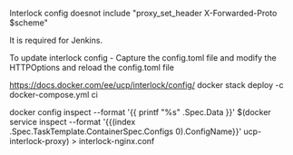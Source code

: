 
Interlock config doesnot include "proxy_set_header        X-Forwarded-Proto $scheme"

It is required for Jenkins.

To update interlock config - Capture the config.toml file and modify the HTTPOptions and reload the config.toml file

https://docs.docker.com/ee/ucp/interlock/config/
docker stack deploy -c docker-compose.yml ci


docker config inspect --format '{{ printf "%s" .Spec.Data }}' $(docker service inspect --format '{{(index .Spec.TaskTemplate.ContainerSpec.Configs 0).ConfigName}}' ucp-interlock-proxy) > interlock-nginx.conf
